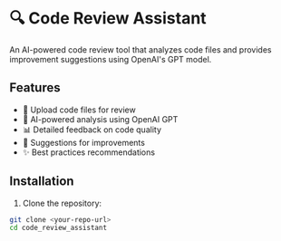# 🔍 Code Review Assistant

An AI-powered code review tool that analyzes code files and provides improvement suggestions using OpenAI's GPT model.

## Features

- 📁 Upload code files for review
- 🤖 AI-powered analysis using OpenAI GPT
- 📊 Detailed feedback on code quality
- 🎯 Suggestions for improvements
- ✨ Best practices recommendations

## Installation

1. Clone the repository:
```bash
git clone <your-repo-url>
cd code_review_assistant